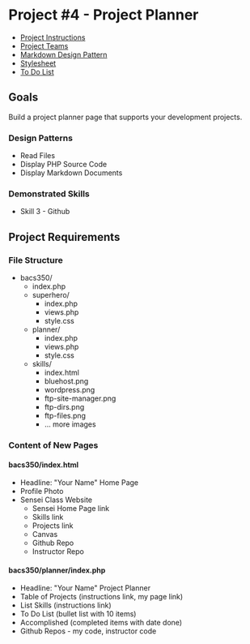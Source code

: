 # Project #4 - Project Planner

* [Project Instructions](https://shrinking-world.com/unc/bacs350/project/04)
* [Project Teams](teams.php)
* [Markdown Design Pattern](../pattern/markdown)
* [Stylesheet](style.css)
* [To Do List](todo.php)

## Goals

Build a project planner page that supports your development projects.


### Design Patterns
* Read Files
* Display PHP Source Code
* Display Markdown Documents


### Demonstrated Skills
* Skill 3 - Github


## Project Requirements

### File Structure

* bacs350/
    * index.php
    * superhero/
        * index.php
        * views.php
        * style.css
    * planner/
        * index.php
        * views.php
        * style.css
    * skills/
        * index.html
        * bluehost.png
        * wordpress.png
        * ftp-site-manager.png
        * ftp-dirs.png
        * ftp-files.png
        * ... more images


### Content of New Pages

#### bacs350/index.html

* Headline: "Your Name" Home Page
* Profile Photo
* Sensei Class Website
    * Sensei Home Page link
    * Skills link
    * Projects link
    * Canvas
    * Github Repo
    * Instructor Repo


#### bacs350/planner/index.php

* Headline: "Your Name" Project Planner
* Table of Projects (instructions link, my page link)
* List Skills (instructions link)
* To Do List (bullet list with 10 items)
* Accomplished (completed items with date done)
* Github Repos - my code, instructor code
